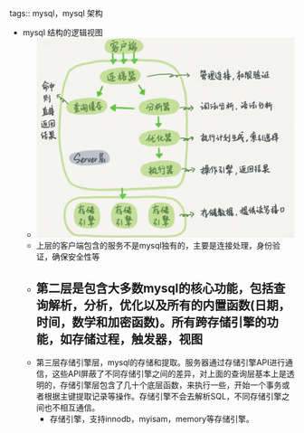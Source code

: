 tags:: mysql，mysql 架构

- mysql 结构的逻辑视图
	- ![image.png](../assets/image_1668853054198_0.png)
	- 上层的客户端包含的服务不是mysql独有的，主要是连接处理，身份验证，确保安全性等
	- 第二层是包含大多数mysql的核心功能，包括查询解析，分析，优化以及所有的内置函数(日期，时间，数学和加密函数)。所有跨存储引擎的功能，如存储过程，触发器，视图
		-
	- 第三层存储引擎层，mysql的存储和提取。服务器通过存储引擎API进行通信，这些API屏蔽了不同存储引擎之间的差异，对上面的查询层基本上是透明的，存储引擎层包含了几十个底层函数，来执行一些，开始一个事务或者根据主键提取记录等操作。存储引擎不会去解析SQL，不同存储引擎之间也不相互通信。
		- 存储引擎，支持innodb，myisam，memory等存储引擎。